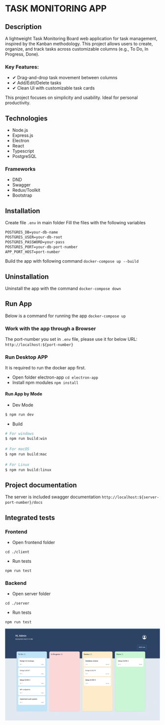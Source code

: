 # TASK MONITORING APP

## Description
A lightweight Task Monitoring Board web application for task management, inspired by the Kanban methodology. This project allows users to create, organize, and track tasks across customizable columns (e.g., To Do, In Progress, Done).

### Key Features:
- ✔ Drag-and-drop task movement between columns
- ✔ Add/Edit/Delete tasks
- ✔ Clean UI with customizable task cards

This project focuses on simplicity and usability. Ideal for personal productivity.

## Technologies
- Node.js
- Express.js
- Electron
- React
- Typescript
- PostgreSQL

### Frameworks
- DND
- Swagger
- Redux/Toolkit
- Bootstrap

## Installation 

Create file `.env` in main folder
Fill the files with the following variables

```
POSTGRES_DB=your-db-name
POSTGRES_USER=your-db-root
POSTGRES_PASSWORD=your-pass
POSTGRES_PORT=your-db-port-number
APP_PORT_HOST=port-number
```

Build the app with following command
`docker-compose up --build`
## Uninstallation
Uninstall the app with the command
`docker-compose down`

## Run App
Below is a command for running the app
`docker-compose up`

### Work with the app through a Browser 
The port-number you set in `.env` file, please use it for below URL:
`http://localhost:${port-number}`


### Run Desktop APP
It is required to run the docker app first.
- Open folder electron-app
`cd electron-app`
- Install npm modules
`npm install`
#### Run App by Mode
- Dev Mode
```bash
$ npm run dev
```
- Build

```bash
# For windows
$ npm run build:win

# For macOS
$ npm run build:mac

# For Linux
$ npm run build:linux
```

## Project documentation 
The server is included swagger documentation
`http://localhost:${server-port-number}/docs`

## Integrated tests
### Frontend
- Open frontend folder
```
cd ./client
```
- Run tests
```
npm run test
```
### Backend
- Open server folder
```
cd ./server
```
- Run tests
```
npm run test
```


![App screenshot](./screenshot.png)

